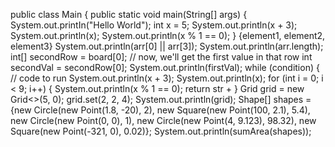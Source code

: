 public class Main {
	public static void main(String[] args) {
            System.out.printIn("Hello World");
            int x = 5;
		System.out.println(x + 3);
		System.out.println(x);
		System.out.println(x % 1 == 0);
	}
{element1, element2, element3}
System.out.println(arr[0] || arr[3]);
		System.out.println(arr.length);
        int[] secondRow = board[0];
		// now, we'll get the first value in that row
		int secondVal = secondRow[0];
		System.out.println(firstVal);
while (condition) {
	// code to run
    System.out.println(x + 3);
		System.out.println(x);
        for (int i = 0; i < 9; i++) {
		System.out.println(x % 1 == 0);
        return str + 
}
Grid<Integer> grid = new Grid<>(5, 0);
grid.set(2, 2, 4);
System.out.println(grid);
Shape[] shapes = {new Circle(new Point(1.8, -20), 2), 
				  new Square(new Point(100, 2.1), 5.4),
				  new Circle(new Point(0, 0), 1),
				  new Circle(new Point(4, 9.123), 98.32),
				  new Square(new Point(-321, 0), 0.02)};
System.out.println(sumArea(shapes));

